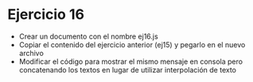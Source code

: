 # Ejercicio 16

* Crear un documento con el nombre ej16.js
* Copiar el contenido del ejercicio anterior (ej15) y pegarlo en el nuevo archivo
* Modificar el código para mostrar el mismo mensaje en consola pero concatenando los textos en lugar de utilizar interpolación de texto

